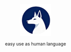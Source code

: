 <div align="center">
  <img src="/assets/logo.png" width=100 id=Logo>

    
  easy use as human language
  
</div>
